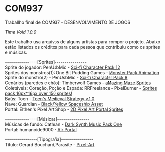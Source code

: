 # COM937
Traballho final de COM937 - DESENVOLVIMENTO DE JOGOS

*Time Void 1.0.0*

Este trabalho usa arquivos de alguns artistas para compor o projeto. Abaixo estão listados os créditos para cada pessoa que contribuiu como os sprites e músicas.

----------------[Sprites]----------------   
Sprite do jogador: PenUsbMic - [Sci-fi Character Pack 12](https://penusbmic.itch.io/sci-fi-character-pack-12)   
Sprites dos monstros(1): One Bit Pudding Games - [Monster Pack Animation](https://onebitpudding.itch.io/pixelmonstersanimationspackscifi)   
Sprite do monstro(2) - PenUsbMic - [Sci-fi Character Pack 8](https://penusbmic.itch.io/sci-fi-character-pack-8)   
Cenários (paredes e chão): Timberwolf Games - [aMazing Maze Sprites](https://timberwolfgames.itch.io/amazing-maze-sprites)   
Coletáveis: Coração, Poção e Espada: RRFreelance - PixelBurner - [Sprites pack 16px*16px over 150 sprites!](https://rrfreelance-pixelburner.itch.io/sprites-pack-16px-over-150)   
Baús: Toen - [Toen's Medieval Strategy v.1.0](https://toen.itch.io/toens-medieval-strategy)   
Nave: Guardian - [Black/Yellow Spaceship Asset](https://guardian5.itch.io/spaceship-asset)   
Portal: Elthen's Pixel Art Shop - [2D Pixel Art Portal Sprites](https://elthen.itch.io/2d-pixel-art-portal-sprites?download)   
   
----------------[Músicas]----------------   
Músicas de fundo: Cathran - [Dark Synth Music Pack One](https://assetstore.unity.com/packages/audio/music/electronic/dark-synth-music-pack-one-97019)   
Portal: humanoide9000 - [Air Portal](https://freesound.org/people/humanoide9000/sounds/329028/)   
   
----------------[Tipografia]----------------   
Título: Gerard Bouchard/Parasite - [Pixel-Art](http://fontstruct.fontshop.com/fontstructions/show/332304)   
